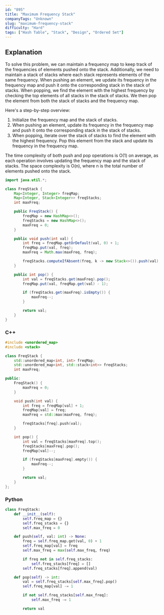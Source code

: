 ```yaml
---
id: "895"
title: "Maximum Frequency Stack"
companyTags: "Unknown"
slug: "maximum-frequency-stack"
difficulty: "Hard"
tags: ["Hash Table", "Stack", "Design", "Ordered Set"]
---
```


## Explanation
To solve this problem, we can maintain a frequency map to keep track of the frequencies of elements pushed onto the stack. Additionally, we need to maintain a stack of stacks where each stack represents elements of the same frequency. When pushing an element, we update its frequency in the frequency map and push it onto the corresponding stack in the stack of stacks. When popping, we find the element with the highest frequency by checking the top elements of all stacks in the stack of stacks. We then pop the element from both the stack of stacks and the frequency map.

Here's a step-by-step overview:
1. Initialize the frequency map and the stack of stacks.
2. When pushing an element, update its frequency in the frequency map and push it onto the corresponding stack in the stack of stacks.
3. When popping, iterate over the stack of stacks to find the element with the highest frequency. Pop this element from the stack and update its frequency in the frequency map.

The time complexity of both push and pop operations is O(1) on average, as each operation involves updating the frequency map and the stack of stacks. The space complexity is O(n), where n is the total number of elements pushed onto the stack.
```java
import java.util.*;

class FreqStack {
    Map<Integer, Integer> freqMap;
    Map<Integer, Stack<Integer>> freqStacks;
    int maxFreq;

    public FreqStack() {
        freqMap = new HashMap<>();
        freqStacks = new HashMap<>();
        maxFreq = 0;
    }

    public void push(int val) {
        int freq = freqMap.getOrDefault(val, 0) + 1;
        freqMap.put(val, freq);
        maxFreq = Math.max(maxFreq, freq);

        freqStacks.computeIfAbsent(freq, k -> new Stack<>()).push(val);
    }

    public int pop() {
        int val = freqStacks.get(maxFreq).pop();
        freqMap.put(val, freqMap.get(val) - 1);

        if (freqStacks.get(maxFreq).isEmpty()) {
            maxFreq--;
        }

        return val;
    }
}
```

### C++
```cpp
#include <unordered_map>
#include <stack>

class FreqStack {
    std::unordered_map<int, int> freqMap;
    std::unordered_map<int, std::stack<int>> freqStacks;
    int maxFreq;

public:
    FreqStack() {
        maxFreq = 0;
    }

    void push(int val) {
        int freq = freqMap[val] + 1;
        freqMap[val] = freq;
        maxFreq = std::max(maxFreq, freq);

        freqStacks[freq].push(val);
    }

    int pop() {
        int val = freqStacks[maxFreq].top();
        freqStacks[maxFreq].pop();
        freqMap[val]--;

        if (freqStacks[maxFreq].empty()) {
            maxFreq--;
        }

        return val;
    }
};
```

### Python
```python
class FreqStack:
    def __init__(self):
        self.freq_map = {}
        self.freq_stacks = {}
        self.max_freq = 0

    def push(self, val: int) -> None:
        freq = self.freq_map.get(val, 0) + 1
        self.freq_map[val] = freq
        self.max_freq = max(self.max_freq, freq)

        if freq not in self.freq_stacks:
            self.freq_stacks[freq] = []
        self.freq_stacks[freq].append(val)

    def pop(self) -> int:
        val = self.freq_stacks[self.max_freq].pop()
        self.freq_map[val] -= 1

        if not self.freq_stacks[self.max_freq]:
            self.max_freq -= 1

        return val
```